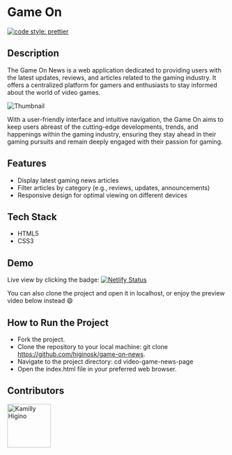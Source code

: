 # Game On
[![code style: prettier](https://img.shields.io/badge/code_style-prettier-ff69b4.svg?style=flat-square)](https://github.com/prettier/prettier)

## Description
The Game On News is a web application dedicated to providing users with the latest updates, reviews, and articles related to the gaming industry. It offers a centralized platform for gamers and enthusiasts to stay informed about the world of video games.

![Thumbnail](https://github.com/higinosk/video-game-news-page/assets/76918008/9269a60b-a669-4142-98fa-a35560dba1f8)

With a user-friendly interface and intuitive navigation, the Game On aims to keep users abreast of the cutting-edge developments, trends, and happenings within the gaming industry, ensuring they stay ahead in their gaming pursuits and remain deeply engaged with their passion for gaming.

## Features

* Display latest gaming news articles
* Filter articles by category (e.g., reviews, updates, announcements)
* Responsive design for optimal viewing on different devices

## Tech Stack
* HTML5
* CSS3
  
## Demo

Live view by clicking the badge: [![Netlify Status](https://api.netlify.com/api/v1/badges/724fdb24-9665-4530-885b-13604211a56c/deploy-status)](https://app.netlify.com/sites/game-on-news/deploys)

You can also clone the project and open it in localhost, or enjoy the preview video below instead 😄

## How to Run the Project
* Fork the project.
* Clone the repository to your local machine: git clone https://github.com/higinosk/game-on-news.
* Navigate to the project directory: cd video-game-news-page
* Open the index.html file in your preferred web browser.

## Contributors
[//]: contributor-faces

<a href="https://github.com/higinosk"><img src="https://avatars.githubusercontent.com/u/76918008?v=4" title="Kamilly Higino" width="100" height="100"></a>

[//]: contributor-faces

